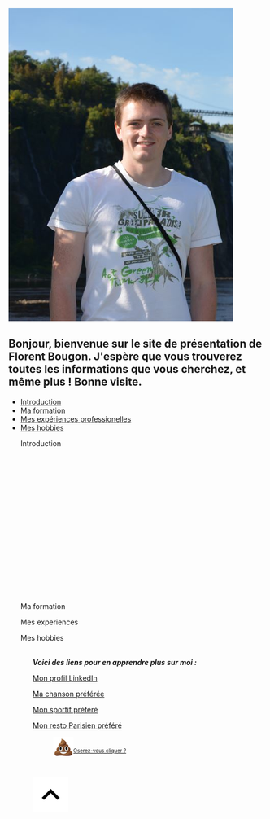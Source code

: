 <!-- Bouton de retour de haut de page -->
<a id="haut"></a>
<img class="right" src ="FloMontmorency.jpg" alt ="Photo de présentation"/>
## Bonjour, bienvenue sur le site de présentation de Florent Bougon. J'espère que vous trouverez toutes les informations que vous cherchez, et même plus ! Bonne visite.
<!-- menu principal qui va servir à rediriger vers les sections du site -->
<ul class="menuprincipal">
  <li><a href="#intro">Introduction</a>
  <li><a href="#formation">Ma formation</a>
  <li><a href="#experiences">Mes expériences professionelles</a>
  <li><a href="#hobbies">Mes hobbies</a>  
     <br>
    <p><div id="intro">Introduction</div>
     <br>
     <br>
     <br>
     <br>
     <br>
     <br>
     <br>
     <br>
     <br>
     <br>
     <br>
     <br>
     <br>
     <br>
     <br>
     <br>
     <br>
    <p><div id="formation">Ma formation</div>
    <p><div id="experiences">Mes experiences</div>
    <p><div id="hobbies">Mes hobbies</div>
    <br>
  <!-- création du menu supplémentaire-->
<ul class="menusup">
  <p><b><i> Voici des liens pour en apprendre plus sur moi : </i></b>  
  <p><a href="https://www.linkedin.com/in/florentbougon/">Mon profil LinkedIn</a>
  <p><a href="https://www.youtube.com/watch?v=rTVjnBo96Ug">Ma chanson préférée</a>
  <p><a href="https://fr.wikipedia.org/wiki/Nikola_Karabatic">Mon sportif préféré</a>
  <p><a href="https://www.tripadvisor.fr/Restaurant_Review-g187147-d2221513-Reviews-Pho_Bida_Viet_Nam-Paris_Ile_de_France.html">Mon resto Parisien préféré </a>

   
 <p><a href="https://youtu.be/varlFj0W6UA?t=17">
  <figure>
    <img align="left" src="pilepoo.png" class="center" title="Oserez-vous cliquer ?" height="40" width="40" /> <br>
    <figcaption><font size="-2">Oserez-vous cliquer ?</font></figcaption>
  </figure>
  </a> 
  
  
  
  
  <!--
<p>Voici un paragraphe.
<p><b>Texte en gras</b>
<p><i>Texte en italique</i>
<p><u>Texte souligné</u>
<p><sub>Texte souscrit</sub>
<address><p><sup>Texte en exposant</sup>
<p>Fait le 5 avril 2004 par moi.
<br> -->

<br>



<!-- Bouton retour du haut avec image de la flèche --> <p><a href="#haut"><img align="middle" src ="FlecheHaut2.png" alt ="bouton haut de page" title="Retour haut de page" height="70" width="70" /></a>

<!-- <BODY BACKGROUND="bg.jpg"> -->

